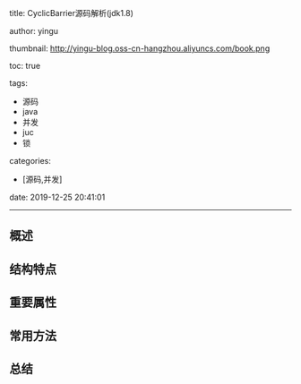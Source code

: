 title: CyclicBarrier源码解析(jdk1.8)

author: yingu

thumbnail: http://yingu-blog.oss-cn-hangzhou.aliyuncs.com/book.png

toc: true 

tags:

  - 源码
  - java
  - 并发
  - juc
  - 锁

categories: 

  - [源码,并发] 

date: 2019-12-25 20:41:01

---

## 概述

## 结构特点

## 重要属性

## 常用方法

## 总结
